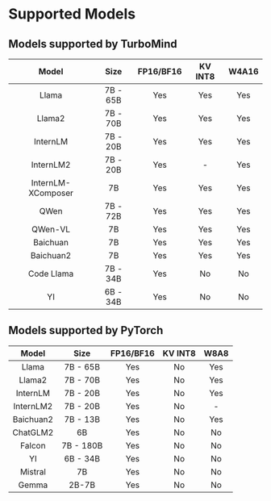 # Supported Models

## Models supported by TurboMind

|       Model        |   Size   | FP16/BF16 | KV INT8 | W4A16 |
| :----------------: | :------: | :-------: | :-----: | :---: |
|       Llama        | 7B - 65B |    Yes    |   Yes   |  Yes  |
|       Llama2       | 7B - 70B |    Yes    |   Yes   |  Yes  |
|      InternLM      | 7B - 20B |    Yes    |   Yes   |  Yes  |
|     InternLM2      | 7B - 20B |    Yes    |    -    |  Yes  |
| InternLM-XComposer |    7B    |    Yes    |   Yes   |  Yes  |
|        QWen        | 7B - 72B |    Yes    |   Yes   |  Yes  |
|      QWen-VL       |    7B    |    Yes    |   Yes   |  Yes  |
|      Baichuan      |    7B    |    Yes    |   Yes   |  Yes  |
|     Baichuan2      |    7B    |    Yes    |   Yes   |  Yes  |
|     Code Llama     | 7B - 34B |    Yes    |   No    |  No   |
|         YI         | 6B - 34B |    Yes    |   No    |  No   |

## Models supported by PyTorch

|   Model   |   Size    | FP16/BF16 | KV INT8 | W8A8 |
| :-------: | :-------: | :-------: | :-----: | :--: |
|   Llama   | 7B - 65B  |    Yes    |   No    | Yes  |
|  Llama2   | 7B - 70B  |    Yes    |   No    | Yes  |
| InternLM  | 7B - 20B  |    Yes    |   No    | Yes  |
| InternLM2 | 7B - 20B  |    Yes    |   No    |  -   |
| Baichuan2 | 7B - 13B  |    Yes    |   No    | Yes  |
| ChatGLM2  |    6B     |    Yes    |   No    |  No  |
|  Falcon   | 7B - 180B |    Yes    |   No    |  No  |
|    YI     | 6B - 34B  |    Yes    |   No    |  No  |
|  Mistral  |    7B     |    Yes    |   No    |  No  |
|   Gemma   |   2B-7B   |    Yes    |   No    |  No  |
